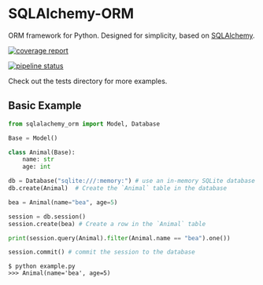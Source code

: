 # SQLAlchemy-ORM
ORM framework for Python. Designed for simplicity, based on [SQLAlchemy](https://www.sqlalchemy.org/).

[![coverage report](https://gitlab.com/parob/sqlalchemy-orm/badges/master/coverage.svg)](https://gitlab.com/parob/sqlalchemy-orm/commits/master)

[![pipeline status](https://gitlab.com/parob/sqlalchemy-orm/badges/master/pipeline.svg)](https://gitlab.com/parob/sqlalchemy-orm/commits/master)


Check out the tests directory for more examples.

## Basic Example
``` python
from sqlalachemy_orm import Model, Database

Base = Model()

class Animal(Base):
    name: str
    age: int

db = Database("sqlite:///:memory:") # use an in-memory SQLite database
db.create(Animal)  # Create the `Animal` table in the database

bea = Animal(name="bea", age=5)

session = db.session()
session.create(bea) # Create a row in the `Animal` table

print(session.query(Animal).filter(Animal.name == "bea").one())

session.commit() # commit the session to the database
```

``` text
$ python example.py
>>> Animal(name='bea', age=5)
```